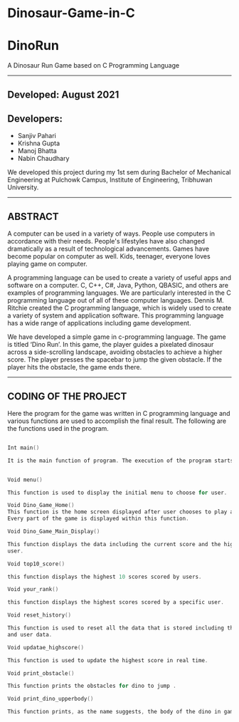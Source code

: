 # Dinosaur-Game-in-C

# DinoRun

A Dinosaur Run Game based on C Programming Language

*********************************************************


## Developed: August 2021

## Developers:

- Sanjiv Pahari
- Krishna Gupta
- Manoj Bhatta
- Nabin Chaudhary

We developed this project during my 1st sem during Bachelor of Mechanical Engineering at Pulchowk Campus, Institute of Engineering, Tribhuwan University.



*********************************************************

## ABSTRACT

A computer can be used in a variety of ways. People use computers in accordance
with their needs. People's lifestyles have also changed dramatically as a result of
technological advancements. Games have become popular on computer as well. Kids,
teenager, everyone loves playing game on computer.

A programming language can be used to create a variety of useful apps and
software on a computer. C, C++, C#, Java, Python, QBASIC, and others are examples of
programming languages. We are particularly interested in the C programming language
out of all of these computer languages. Dennis M. Ritchie created the C programming
language, which is widely used to create a variety of system and application software.
This programming language has a wide range of applications including game
development.

We have developed a simple game in c-programming language. The game is titled
‘Dino Run’. In this game, the player guides a pixelated dinosaur across a side-scrolling
landscape, avoiding obstacles to achieve a higher score. The player presses the spacebar
to jump the given obstacle. If the player hits the obstacle, the game ends there.


*********************************************************

## CODING OF THE PROJECT

Here the program for the game was written in C programming language and various
functions are used to accomplish the final result. The following are the functions used in
the program.

```c

Int main()

It is the main function of program. The execution of the program starts from here.


Void menu()

This function is used to display the initial menu to choose for user.

Void Dino_Game_Home()
This function is the home screen displayed after user chooses to play a new game.
Every part of the game is displayed within this function.

Void Dino_Game_Main_Display()

This function displays the data including the current score and the highest score of
user.

Void top10_score()

this function displays the highest 10 scores scored by users.

Void your_rank()

this function displays the highest scores scored by a specific user.

Void reset_history()

This function is used to reset all the data that is stored including the highest score
and user data.

Void updatae_highscore()

This function is used to update the highest score in real time.

Void print_obstacle()

This function prints the obstacles for dino to jump .

Void print_dino_upperbody()

This function prints, as the name suggests, the body of the dino in game.

```
